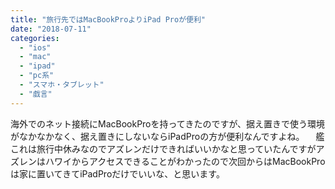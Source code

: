 ```yaml
---
title: "旅行先ではMacBookProよりiPad Proが便利"
date: "2018-07-11"
categories: 
  - "ios"
  - "mac"
  - "ipad"
  - "pc系"
  - "スマホ・タブレット"
  - "戯言"
---
```


海外でのネット接続にMacBookProを持ってきたのですが、据え置きで使う環境がなかなかなく、据え置きにしないならiPadProの方が便利なんですよね。 　艦これは旅行中休みなのでアズレンだけできればいいかなと思っていたんですがアズレンはハワイからアクセスできることがわかったので次回からはMacBookProは家に置いてきてiPadProだけでいいな、と思います。
